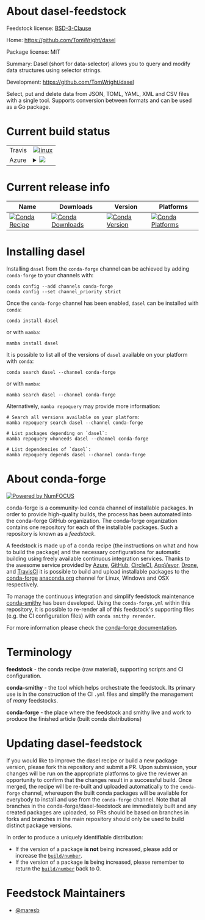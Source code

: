 About dasel-feedstock
=====================

Feedstock license: [BSD-3-Clause](https://github.com/conda-forge/dasel-feedstock/blob/main/LICENSE.txt)

Home: https://github.com/TomWright/dasel

Package license: MIT

Summary: Dasel (short for data-selector) allows you to query and modify data structures
using selector strings.


Development: https://github.com/TomWright/dasel

Select, put and delete data from JSON, TOML, YAML, XML and CSV files with a single
tool. Supports conversion between formats and can be used as a Go package.


Current build status
====================


<table><tr>
    <td>Travis</td>
    <td>
      <a href="https://app.travis-ci.com/conda-forge/dasel-feedstock">
        <img alt="linux" src="https://img.shields.io/travis/com/conda-forge/dasel-feedstock/main.svg?label=Linux">
      </a>
    </td>
  </tr>
    
  <tr>
    <td>Azure</td>
    <td>
      <details>
        <summary>
          <a href="https://dev.azure.com/conda-forge/feedstock-builds/_build/latest?definitionId=16265&branchName=main">
            <img src="https://dev.azure.com/conda-forge/feedstock-builds/_apis/build/status/dasel-feedstock?branchName=main">
          </a>
        </summary>
        <table>
          <thead><tr><th>Variant</th><th>Status</th></tr></thead>
          <tbody><tr>
              <td>linux_64</td>
              <td>
                <a href="https://dev.azure.com/conda-forge/feedstock-builds/_build/latest?definitionId=16265&branchName=main">
                  <img src="https://dev.azure.com/conda-forge/feedstock-builds/_apis/build/status/dasel-feedstock?branchName=main&jobName=linux&configuration=linux%20linux_64_" alt="variant">
                </a>
              </td>
            </tr><tr>
              <td>linux_aarch64</td>
              <td>
                <a href="https://dev.azure.com/conda-forge/feedstock-builds/_build/latest?definitionId=16265&branchName=main">
                  <img src="https://dev.azure.com/conda-forge/feedstock-builds/_apis/build/status/dasel-feedstock?branchName=main&jobName=linux&configuration=linux%20linux_aarch64_" alt="variant">
                </a>
              </td>
            </tr><tr>
              <td>linux_ppc64le</td>
              <td>
                <a href="https://dev.azure.com/conda-forge/feedstock-builds/_build/latest?definitionId=16265&branchName=main">
                  <img src="https://dev.azure.com/conda-forge/feedstock-builds/_apis/build/status/dasel-feedstock?branchName=main&jobName=linux&configuration=linux%20linux_ppc64le_" alt="variant">
                </a>
              </td>
            </tr><tr>
              <td>osx_64</td>
              <td>
                <a href="https://dev.azure.com/conda-forge/feedstock-builds/_build/latest?definitionId=16265&branchName=main">
                  <img src="https://dev.azure.com/conda-forge/feedstock-builds/_apis/build/status/dasel-feedstock?branchName=main&jobName=osx&configuration=osx%20osx_64_" alt="variant">
                </a>
              </td>
            </tr><tr>
              <td>osx_arm64</td>
              <td>
                <a href="https://dev.azure.com/conda-forge/feedstock-builds/_build/latest?definitionId=16265&branchName=main">
                  <img src="https://dev.azure.com/conda-forge/feedstock-builds/_apis/build/status/dasel-feedstock?branchName=main&jobName=osx&configuration=osx%20osx_arm64_" alt="variant">
                </a>
              </td>
            </tr><tr>
              <td>win_64</td>
              <td>
                <a href="https://dev.azure.com/conda-forge/feedstock-builds/_build/latest?definitionId=16265&branchName=main">
                  <img src="https://dev.azure.com/conda-forge/feedstock-builds/_apis/build/status/dasel-feedstock?branchName=main&jobName=win&configuration=win%20win_64_" alt="variant">
                </a>
              </td>
            </tr>
          </tbody>
        </table>
      </details>
    </td>
  </tr>
</table>

Current release info
====================

| Name | Downloads | Version | Platforms |
| --- | --- | --- | --- |
| [![Conda Recipe](https://img.shields.io/badge/recipe-dasel-green.svg)](https://anaconda.org/conda-forge/dasel) | [![Conda Downloads](https://img.shields.io/conda/dn/conda-forge/dasel.svg)](https://anaconda.org/conda-forge/dasel) | [![Conda Version](https://img.shields.io/conda/vn/conda-forge/dasel.svg)](https://anaconda.org/conda-forge/dasel) | [![Conda Platforms](https://img.shields.io/conda/pn/conda-forge/dasel.svg)](https://anaconda.org/conda-forge/dasel) |

Installing dasel
================

Installing `dasel` from the `conda-forge` channel can be achieved by adding `conda-forge` to your channels with:

```
conda config --add channels conda-forge
conda config --set channel_priority strict
```

Once the `conda-forge` channel has been enabled, `dasel` can be installed with `conda`:

```
conda install dasel
```

or with `mamba`:

```
mamba install dasel
```

It is possible to list all of the versions of `dasel` available on your platform with `conda`:

```
conda search dasel --channel conda-forge
```

or with `mamba`:

```
mamba search dasel --channel conda-forge
```

Alternatively, `mamba repoquery` may provide more information:

```
# Search all versions available on your platform:
mamba repoquery search dasel --channel conda-forge

# List packages depending on `dasel`:
mamba repoquery whoneeds dasel --channel conda-forge

# List dependencies of `dasel`:
mamba repoquery depends dasel --channel conda-forge
```


About conda-forge
=================

[![Powered by
NumFOCUS](https://img.shields.io/badge/powered%20by-NumFOCUS-orange.svg?style=flat&colorA=E1523D&colorB=007D8A)](https://numfocus.org)

conda-forge is a community-led conda channel of installable packages.
In order to provide high-quality builds, the process has been automated into the
conda-forge GitHub organization. The conda-forge organization contains one repository
for each of the installable packages. Such a repository is known as a *feedstock*.

A feedstock is made up of a conda recipe (the instructions on what and how to build
the package) and the necessary configurations for automatic building using freely
available continuous integration services. Thanks to the awesome service provided by
[Azure](https://azure.microsoft.com/en-us/services/devops/), [GitHub](https://github.com/),
[CircleCI](https://circleci.com/), [AppVeyor](https://www.appveyor.com/),
[Drone](https://cloud.drone.io/welcome), and [TravisCI](https://travis-ci.com/)
it is possible to build and upload installable packages to the
[conda-forge](https://anaconda.org/conda-forge) [anaconda.org](https://anaconda.org/)
channel for Linux, Windows and OSX respectively.

To manage the continuous integration and simplify feedstock maintenance
[conda-smithy](https://github.com/conda-forge/conda-smithy) has been developed.
Using the ``conda-forge.yml`` within this repository, it is possible to re-render all of
this feedstock's supporting files (e.g. the CI configuration files) with ``conda smithy rerender``.

For more information please check the [conda-forge documentation](https://conda-forge.org/docs/).

Terminology
===========

**feedstock** - the conda recipe (raw material), supporting scripts and CI configuration.

**conda-smithy** - the tool which helps orchestrate the feedstock.
                   Its primary use is in the construction of the CI ``.yml`` files
                   and simplify the management of *many* feedstocks.

**conda-forge** - the place where the feedstock and smithy live and work to
                  produce the finished article (built conda distributions)


Updating dasel-feedstock
========================

If you would like to improve the dasel recipe or build a new
package version, please fork this repository and submit a PR. Upon submission,
your changes will be run on the appropriate platforms to give the reviewer an
opportunity to confirm that the changes result in a successful build. Once
merged, the recipe will be re-built and uploaded automatically to the
`conda-forge` channel, whereupon the built conda packages will be available for
everybody to install and use from the `conda-forge` channel.
Note that all branches in the conda-forge/dasel-feedstock are
immediately built and any created packages are uploaded, so PRs should be based
on branches in forks and branches in the main repository should only be used to
build distinct package versions.

In order to produce a uniquely identifiable distribution:
 * If the version of a package **is not** being increased, please add or increase
   the [``build/number``](https://docs.conda.io/projects/conda-build/en/latest/resources/define-metadata.html#build-number-and-string).
 * If the version of a package **is** being increased, please remember to return
   the [``build/number``](https://docs.conda.io/projects/conda-build/en/latest/resources/define-metadata.html#build-number-and-string)
   back to 0.

Feedstock Maintainers
=====================

* [@maresb](https://github.com/maresb/)

